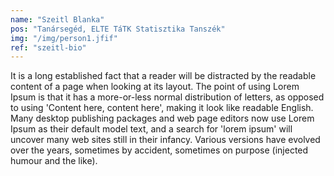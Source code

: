 ```yaml
---
name: "Szeitl Blanka"
pos: "Tanársegéd, ELTE TáTK Statisztika Tanszék"
img: "/img/person1.jfif"
ref: "szeitl-bio"
---
```


It is a long established fact that a reader will be distracted by the readable content of a page when looking at its layout. The point of using Lorem Ipsum is that it has a more-or-less normal distribution of letters, as opposed to using 'Content here, content here', making it look like readable English. Many desktop publishing packages and web page editors now use Lorem Ipsum as their default model text, and a search for 'lorem ipsum' will uncover many web sites still in their infancy. Various versions have evolved over the years, sometimes by accident, sometimes on purpose (injected humour and the like).